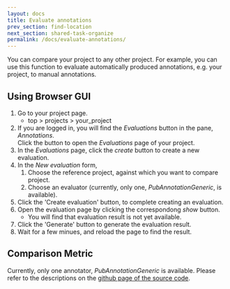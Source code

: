```yaml
---
layout: docs
title: Evaluate annotations
prev_section: find-location
next_section: shared-task-organize
permalink: /docs/evaluate-annotations/
---
```


<script src='https://cdnjs.cloudflare.com/ajax/libs/mathjax/2.7.5/MathJax.js?config=TeX-MML-AM_CHTML' async></script>

You can compare your project to any other project.
For example, you can use this function to evaluate automatically produced annotations, e.g. your project, to manual annotations.

## Using Browser GUI

1. Go to your project page.
   * top > projects > your_project
2. If you are logged in, you will find the _Evaluations_ button in the pane, _Annotations_.<br/>Click the button to open the _Evaluations_ page of your project.
3. In the _Evaluations_ page, click the _create_ button to create a new evaluation.
4. In the _New evaluation_ form,
   1. Choose the reference project, against which you want to compare project.
   1. Choose an evaluator (currently, only one, _PubAnnotationGeneric_, is available).
5. Click the 'Create evaluation' button, to complete creating an evaluation.
6. Open the evaluation page by clicking the correspondong _show_ button.
   * You will find that evaluation result is not yet available.
7. Click the 'Generate' button to generate the evaluation result.
8. Wait for a few minues, and reload the page to find the result.

## Comparison Metric

Currently, only one annotator, _PubAnnotationGeneric_ is available.
Please refer to the descriptions on the [github page of the source code](https://github.com/pubannotation/pubannotation_evaluator/).